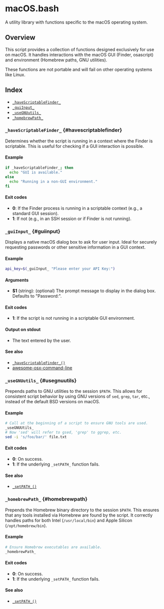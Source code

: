 # macOS.bash

A utility library with functions specific to the macOS operating system.

## Overview

This script provides a collection of functions designed exclusively for use
on macOS. It handles interactions with the macOS GUI (Finder, osascript)
and environment (Homebrew paths, GNU utilities).

These functions are not portable and will fail on other operating systems like Linux.

## Index

* [`_haveScriptableFinder_`](#havescriptablefinder)
* [`_guiInput_`](#guiinput)
* [`_useGNUutils_`](#usegnuutils)
* [`_homebrewPath_`](#homebrewpath)

### `_haveScriptableFinder_` {#havescriptablefinder}

Determines whether the script is running in a context where the Finder is scriptable.
This is useful for checking if a GUI interaction is possible.

#### Example

```bash
if _haveScriptableFinder_; then
  echo "GUI is available."
else
  echo "Running in a non-GUI environment."
fi
```

#### Exit codes

- **0**: If the Finder process is running in a scriptable context (e.g., a standard GUI session).
- **1**: If not (e.g., in an SSH session or if Finder is not running).

### `_guiInput_` {#guiinput}

Displays a native macOS dialog box to ask for user input.
Ideal for securely requesting passwords or other sensitive information in a GUI context.

#### Example

```bash
api_key=$(_guiInput_ "Please enter your API Key:")
```

#### Arguments

- **\$1** (string): (optional) The prompt message to display in the dialog box. Defaults to "Password:".

#### Exit codes

- **1**: If the script is not running in a scriptable GUI environment.

#### Output on stdout

- The text entered by the user.

#### See also

- [`_haveScriptableFinder_()`](#havescriptablefinder)
- [awesome-osx-command-line](https://github.com/herrbischoff/awesome-osx-command-line/blob/master/functions.md)

### `_useGNUutils_` {#usegnuutils}

Prepends paths to GNU utilities to the session `$PATH`.
This allows for consistent script behavior by using GNU versions of `sed`, `grep`, `tar`, etc.,
instead of the default BSD versions on macOS.

#### Example

```bash
# Call at the beginning of a script to ensure GNU tools are used.
_useGNUUtils_
# Now 'sed' will refer to gsed, 'grep' to ggrep, etc.
sed -i 's/foo/bar/' file.txt
```

#### Exit codes

- **0**: On success.
- **1**: If the underlying `_setPATH_` function fails.

#### See also

- [`_setPATH_()`](#setpath)

### `_homebrewPath_` {#homebrewpath}

Prepends the Homebrew binary directory to the session `$PATH`.
This ensures that any tools installed via Homebrew are found by the script.
It correctly handles paths for both Intel (`/usr/local/bin`) and Apple Silicon (`/opt/homebrew/bin`).

#### Example

```bash
# Ensure Homebrew executables are available.
_homebrewPath_
```

#### Exit codes

- **0**: On success.
- **1**: If the underlying `_setPATH_` function fails.

#### See also

- [`_setPATH_()`](#setpath)
